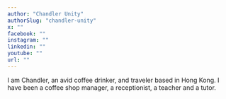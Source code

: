```yaml
---
author: "Chandler Unity"
authorSlug: "chandler-unity"
x: ""
facebook: ""
instagram: ""
linkedin: ""
youtube: ""
url: ""
---
```


I am Chandler, an avid coffee drinker, and traveler based in Hong Kong. I have been a coffee shop manager, a receptionist, a teacher and a tutor.
